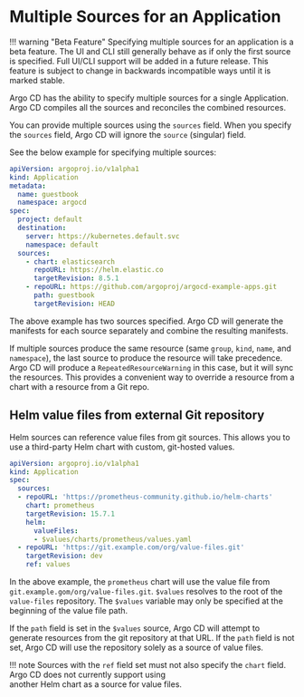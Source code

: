 # Multiple Sources for an Application

!!! warning "Beta Feature"
    Specifying multiple sources for an application is a beta feature. The UI and CLI still generally behave as if only
    the first source is specified. Full UI/CLI support will be added in a future release.
    This feature is subject to change in backwards incompatible ways until it is marked stable.

Argo CD has the ability to specify multiple sources for a single Application. Argo CD compiles all the sources
and reconciles the combined resources.

You can provide multiple sources using the `sources` field. When you specify the `sources` field, Argo CD will ignore 
the `source` (singular) field.

See the below example for specifying multiple sources:

```yaml
apiVersion: argoproj.io/v1alpha1
kind: Application
metadata:
  name: guestbook
  namespace: argocd
spec:
  project: default
  destination:
    server: https://kubernetes.default.svc
    namespace: default
  sources:
    - chart: elasticsearch
      repoURL: https://helm.elastic.co
      targetRevision: 8.5.1
    - repoURL: https://github.com/argoproj/argocd-example-apps.git
      path: guestbook
      targetRevision: HEAD
```

The above example has two sources specified. Argo CD will generate the manifests for each source separately and combine 
the resulting manifests.

If multiple sources produce the same resource (same `group`, `kind`, `name`, and `namespace`), the last source to 
produce the resource will take precedence. Argo CD will produce a `RepeatedResourceWarning` in this case, but it will 
sync the resources. This provides a convenient way to override a resource from a chart with a resource from a Git repo.

## Helm value files from external Git repository

Helm sources can reference value files from git sources. This allows you to use a third-party Helm chart with custom,
git-hosted values.

```yaml
apiVersion: argoproj.io/v1alpha1
kind: Application
spec:
  sources:
  - repoURL: 'https://prometheus-community.github.io/helm-charts'
    chart: prometheus
    targetRevision: 15.7.1
    helm:
      valueFiles:
      - $values/charts/prometheus/values.yaml
  - repoURL: 'https://git.example.com/org/value-files.git'
    targetRevision: dev
    ref: values
```

In the above example, the `prometheus` chart will use the value file from `git.example.gom/org/value-files.git`. 
`$values` resolves to the root of the `value-files` repository. The `$values` variable may only be specified at the 
beginning of the value file path.

If the `path` field is set in the `$values` source, Argo CD will attempt to generate resources from the git repository
at that URL. If the `path` field is not set, Argo CD will use the repository solely as a source of value files.

!!! note
    Sources with the `ref` field set must not also specify the `chart` field. Argo CD does not currently support using  
    another Helm chart as a source for value files.
